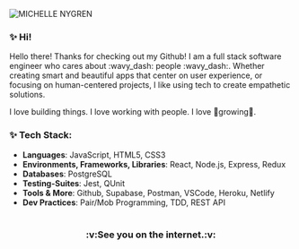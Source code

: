 ![MICHELLE NYGREN](https://user-images.githubusercontent.com/69729289/160024587-9412e0dc-372f-43f4-9182-ac9eee24c3ef.gif)

### ✨ Hi! 
<p>Hello there! Thanks for checking out my Github! I am a full stack software engineer who cares about :wavy_dash: people :wavy_dash:. Whether creating smart and beautiful apps that center on user experience, or focusing on human-centered projects, I like using tech to create empathetic solutions. </p>
  
<p>I love building things. I love working with people. I love 🌱growing🌱. </p>

### ✨ Tech Stack: 
* **Languages**: JavaScript, HTML5, CSS3
* **Environments, Frameworks, Libraries**: React, Node.js, Express, Redux
* **Databases**: PostgreSQL
* **Testing-Suites**: Jest, QUnit
* **Tools & More**: Github, Supabase, Postman, VSCode, Heroku, Netlify
* **Dev Practices**: Pair/Mob Programming, TDD, REST API

#
<h3 align="center"> :v:See you on the internet.:v: </h3>

<!--
Maybe add current projects!
-->
